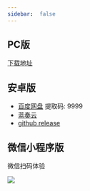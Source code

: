 ```yaml
---
sidebar:  false
---
```


## PC版

[下载地址](/guide/pc/versions.html)

## 安卓版

- [百度网盘](https://pan.baidu.com/s/1l3Zst0w8jNrbMzXoRELjeg) 提取码: 9999
- [蓝奏云](https://uncle.lanzoui.com/i1tICq8dbkd)
- [github release](https://github.com/unclezs/uncle-novel-android/releases)

## 微信小程序版

微信扫码体验

<img src="https://gitee.com/unclezs/image-blog/raw/master///gh_b0ff5cf2030f_258.jpg"/>